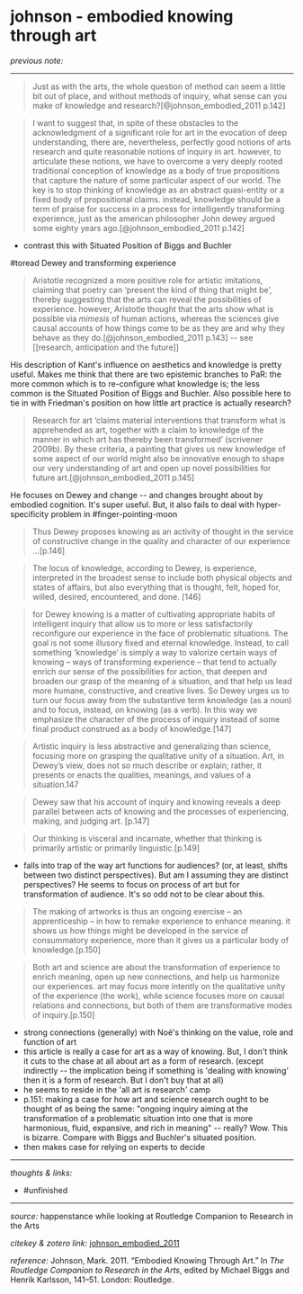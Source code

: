 # johnson - embodied knowing through art

_previous note:_ 

---

>Just as with the arts, the whole question of method can seem a little bit out of place, and without methods of inquiry, what sense can you make of knowledge and research?[@johnson_embodied_2011 p.142]

>I want to suggest that, in spite of these obstacles to the acknowledgment of a significant role for art in the evocation of deep understanding, there are, nevertheless, perfectly good notions of arts research and quite reasonable notions of inquiry in art. however, to articulate these notions, we have to overcome a very deeply rooted traditional conception of knowledge as a body of true propositions that capture the nature of some particular aspect of our world. The key is to stop thinking of knowledge as an abstract quasi-entity or a fixed body of propositional claims. instead, knowledge should be a term of praise for success in a process for intelligently transforming experience, just as the american philosopher John dewey argued some eighty years ago.[@johnson_embodied_2011 p.142]

- contrast this with Situated Position of Biggs and Buchler

#toread Dewey and transforming experience

>Aristotle recognized a more positive role for artistic imitations, claiming that poetry can ‘present the kind of thing that might be’, thereby suggesting that the arts can reveal the possibilities of experience. however, Aristotle thought that the arts show what is possible via _mimesis_ of human actions, whereas the sciences give causal accounts of how things come to be as they are and why they behave as they do.[@johnson_embodied_2011 p.143] -- see [[research, anticipation and the future]]

His description of Kant's influence on aesthetics and knowledge is pretty useful. Makes me think that there are two epistemic branches to PaR: the more common which is to re-configure what knowledge is; the less common is the Situated Position of Biggs and Buchler. Also possible here to tie in with Friedman's position on how little art practice is actually research? 

>Research for art ‘claims material interventions that transform what is apprehended as art, together with a claim to knowledge of the manner in which art has thereby been transformed’ (scrivener 2009b). By these criteria, a painting that gives us new knowledge of some aspect of our world might also be innovative enough to shape our very understanding of art and open up novel possibilities for future art.[@johnson_embodied_2011 p.145]

He focuses on Dewey and change -- and changes brought about by embodied cognition. It's super useful. But, it also fails to deal with hyper-specificity problem in #finger-pointing-moon 

>Thus Dewey proposes knowing as an activity of thought in the service of constructive change in the quality and character of our experience ...[p.146]

>The locus of knowledge, according to Dewey, is experience, interpreted in the broadest sense to include both physical objects and states of affairs, but also everything that is thought, felt, hoped for, willed, desired, encountered, and done. [146]

>for Dewey knowing is a matter of cultivating appropriate habits of intelligent inquiry that allow us to more or less satisfactorily reconfigure our experience in the face of problematic situations. The goal is not some illusory fixed and eternal knowledge. Instead, to call something ‘knowledge’ is simply a way to valorize certain ways of knowing – ways of transforming experience – that tend to actually enrich our sense of the possibilities for action, that deepen and broaden our grasp of the meaning of a situation, and that help us lead more humane, constructive, and creative lives. So Dewey urges us to turn our focus away from the substantive term knowledge (as a noun) and to focus, instead, on knowing (as a verb). In this way we emphasize the character of the process of inquiry instead of some final product construed as a body of knowledge.[147]

>Artistic inquiry is less abstractive and generalizing than science, focusing more on grasping the qualitative unity of a situation. Art, in Dewey’s view, does not so much describe or explain; rather, it presents or enacts the qualities, meanings, and values of a situation.147

>Dewey saw that his account of inquiry and knowing reveals a deep parallel between acts of knowing and the processes of experiencing, making, and judging art. [p.147]

>Our thinking is visceral and incarnate, whether that thinking is primarily artistic or primarily linguistic.[p.149]

- falls into trap of the way art functions for audiences? (or, at least, shifts between two distinct perspectives). But am I assuming they are distinct perspectives? He seems to focus on process of art but for transformation of audience. It's so odd not to be clear about this.

>The making of artworks is thus an ongoing exercise – an apprenticeship – in how to remake experience to enhance meaning. it shows us how things might be developed in the service of consummatory experience, more than it gives us a particular body of knowledge.[p.150]

>Both art and science are about the transformation of experience to enrich meaning, open up new connections, and help us harmonize our experiences. art may focus more intently on the qualitative unity of the experience (the work), while science focuses more on causal relations and connections, but both of them are transformative modes of inquiry.[p.150]

- strong connections (generally) with Noé's thinking on the value, role and function of art
- this article is really a case for art as a way of knowing. But, I don't think it cuts to the chase at all about art as a form of research. (except indirectly -- the implication being if something is 'dealing with knowing' then it is a form of research. But I don't buy that at all)
- he seems to reside in the 'all art is research' camp
- p.151: making a case for how art and science research ought to be thought of as being the same: "ongoing inquiry aiming at the transformation of a problematic situation into one that is more harmonious, fluid, expansive, and rich in meaning" -- really? Wow. This is bizarre. Compare with Biggs and Buchler's situated position. 
- then makes case for relying on experts to decide 

---

_thoughts & links:_



- #unfinished 

---

_source:_ happenstance while looking at Routledge Companion to Research in the Arts

_citekey & zotero link:_ [johnson_embodied_2011](zotero://select/items/1_F48R5956)

_reference:_ Johnson, Mark. 2011. “Embodied Knowing Through Art.” In _The Routledge Companion to Research in the Arts_, edited by Michael Biggs and Henrik Karlsson, 141–51. London: Routledge.



